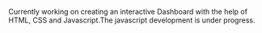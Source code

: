 Currently working on creating an interactive Dashboard with the help of HTML, CSS and Javascript.The javascript development is under progress.
